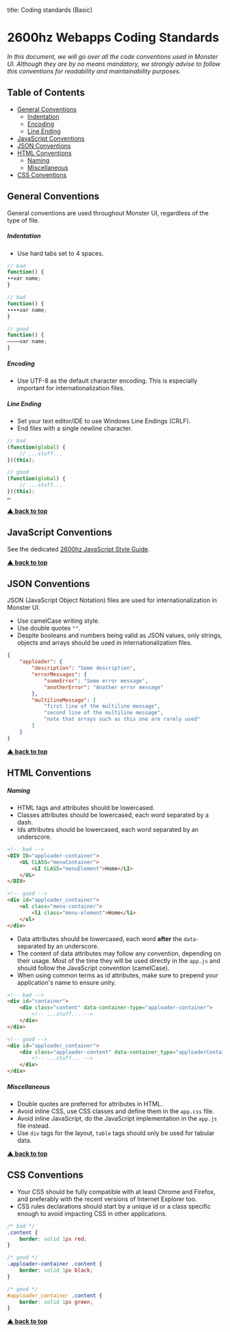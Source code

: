 title: Coding standards (Basic)

# 2600hz Webapps Coding Standards

*In this document, we will go over all the code conventions used in Monster UI. Although they are by no means mandatory, we strongly advise to follow this conventions for readability and maintainability purposes.*


## Table of Contents

- [General Conventions](#general-conventions)
	+ [Indentation](#indentation)
	+ [Encoding](#encoding)
	+ [Line Ending](#line-ending)
- [JavaScript Conventions](#javascript-conventions)
- [JSON Conventions](#json-conventions)
- [HTML Conventions](#html-conventions)
	+ [Naming](#naming)
	+ [Miscellaneous](#miscellaneous)
- [CSS Conventions](#css-conventions)


## General Conventions

General conventions are used throughout Monster UI, regardless of the type of file.

##### Indentation

- Use hard tabs set to 4 spaces.

```javascript
// bad
function() {
∙∙var name;
}

// bad
function() {
∙∙∙∙var name;
}

// good
function() {
————var name;
}
```

##### Encoding

- Use UTF-8 as the default character encoding. This is especially important for internationalization files.

##### Line Ending

- Set your text editor/IDE to use Windows Line Endings (CRLF).
- End files with a single newline character.

```javascript
// bad
(function(global) {
	// ...stuff...
})(this);
```

```javascript
// good
(function(global) {
	// ...stuff...
})(this);
↵
```

**[▲ back to top](#table-of-contents)**


## JavaScript Conventions

See the dedicated [2600hz JavaScript Style Guide][javascript-style-guide].

**[▲ back to top](#table-of-contents)**


## JSON Conventions

JSON (JavaScript Object Notation) files are used for internationalization in Monster UI.

- Use camelCase writing style.
- Use double quotes `""`.
- Despite booleans and numbers being valid as JSON values, only strings, objects and arrays should be used in internationalization files.

```json
{
	"apploader": {
		"description": "Some description",
		"errorMessages": {
			"someError": "Some error message",
			"anotherError": "Another error message"
		},
		"multilineMessage": [
			"first line of the multiline message",
			"second line of the multiline message",
			"note that arrays such as this one are rarely used"
		]
	}
}
```

**[▲ back to top](#table-of-contents)**


## HTML Conventions

##### Naming

- HTML tags and attributes should be lowercased.
- Classes attributes should be lowercased, each word separated by a dash.
- Ids attributes should be lowercased, each word separated by an underscore.

```html
<!-- bad -->
<DIV ID="apploader-container">
	<UL CLASS="menuContainer">
		<LI CLASS="menuElement">Home</LI>
	</UL>
</DIV>

<!-- good -->
<div id="apploader_container">
	<ul class="menu-container">
		<li class="menu-element">Home</li>
	</ul>
</div>
```

- Data attributes should be lowercased, each word __after__ the `data-` separated by an underscore.
- The content of data attributes may follow any convention, depending on their usage. Most of the time they will be used directly in the `app.js` and should follow the JavaScript convention (camelCase).
- When using common terms as id attributes, make sure to prepend your application's name to ensure unity.

```html
<!-- bad -->
<div id="container">
	<div class="content" data-container-type="apploader-container">
		<!-- ...stuff... -->
	</div>
</div>

<!-- good -->
<div id="apploader_container">
	<div class="apploader-content" data-container_type="apploaderContainer">
		<!-- ...stuff... -->
	</div>
</div>
```

##### Miscellaneous

- Double quotes are preferred for attributes in HTML.
- Avoid inline CSS, use CSS classes and define them in the `app.css` file.
- Avoid inline JavaScript, do the JavaScript implementation in the `app.js` file instead.
- Use `div` tags for the layout, `table` tags should only be used for tabular data.

**[▲ back to top](#table-of-contents)**


## CSS Conventions

- Your CSS should be fully compatible with at least Chrome and Firefox, and preferably with the recent versions of Internet Explorer too.
- CSS rules declarations should start by a unique id or a class specific enough to avoid impacting CSS in other applications.

```css
/* bad */
.content {
	border: solid 1px red;
}

/* good */
.apploader-container .content {
	border: solid 1px black;
}

/* good */
#apploader_container .content {
	border: solid 1px green;
}
```

**[▲ back to top](#table-of-contents)**

[javascript-style-guide]: javascriptStyleGuide.md
